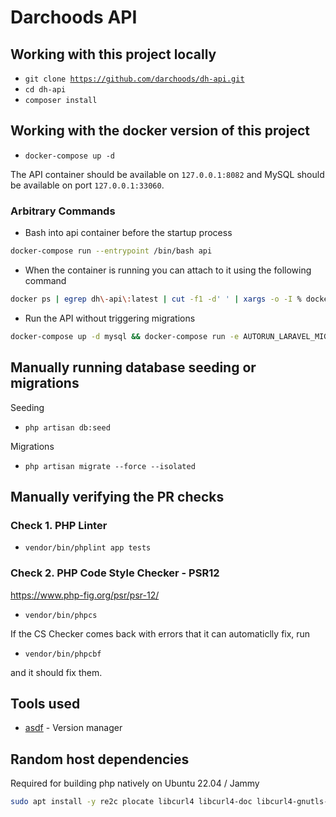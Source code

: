 # Darchoods API

## Working with this project locally
- <code>git clone https://github.com/darchoods/dh-api.git</code>
- <code>cd dh-api</code>
- <code>composer install</code>

## Working with the docker version of this project

- <code>docker-compose up -d</code>

The API container should be available on `127.0.0.1:8082` and MySQL should be available on port `127.0.0.1:33060`.

### Arbitrary Commands

- Bash into api container before the startup process

```bash
docker-compose run --entrypoint /bin/bash api
```

- When the container is running you can attach to it using the following command

```bash
docker ps | egrep dh\-api\:latest | cut -f1 -d' ' | xargs -o -I % docker exec -it % /bin/bash
```

- Run the API without triggering migrations

```bash
docker-compose up -d mysql && docker-compose run -e AUTORUN_LARAVEL_MIGRATION=false api
```

## Manually running database seeding or migrations

Seeding
- <code>php artisan db:seed</code>

Migrations
- <code>php artisan migrate --force --isolated</code>

## Manually verifying the PR checks

### Check 1. PHP Linter
- <code>vendor/bin/phplint app tests</code>

### Check 2. PHP Code Style Checker - PSR12
https://www.php-fig.org/psr/psr-12/
- <code>vendor/bin/phpcs</code>

If the CS Checker comes back with errors that it can automaticlly fix, run
- <code>vendor/bin/phpcbf</code>

and it should fix them.

## Tools used

- [asdf](https://github.com/asdf-vm/asdf) - Version manager

## Random host dependencies

Required for building php natively on Ubuntu 22.04 / Jammy

```bash
sudo apt install -y re2c plocate libcurl4 libcurl4-doc libcurl4-gnutls-dev libxml++2.6-dev libgd-dev libonig-dev libzip-dev
```
